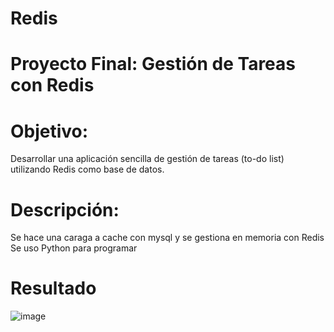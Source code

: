 # Redis
# Proyecto Final: Gestión de Tareas con Redis
# Objetivo:
Desarrollar una aplicación sencilla de gestión de tareas (to-do list) utilizando Redis como base de datos.
# Descripción:
Se hace una caraga a cache con mysql y se gestiona en memoria con Redis
Se uso Python para programar
# Resultado
![image](https://github.com/pablo78/Redis/assets/5117110/e87c09bb-f545-4f65-ae71-2db86e06aac5)
